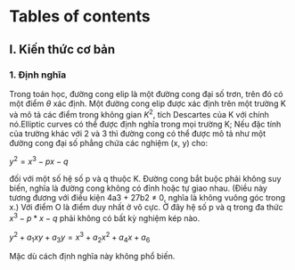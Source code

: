 
Tables of contents
==================


## I. Kiến thức cơ bản

### 1. Định nghĩa

Trong toán học, đường cong elip là một đường cong đại số trơn, trên đó có một điểm $\theta$ xác định. Một đường cong elip được xác định trên một trường K và mô tả các điểm trong không gian $K ^ 2$, tích Descartes của K với chính nó.Elliptic curves có thể được định nghĩa trong mọi trường K;  Nếu đặc tính của trường khác với 2 và 3 thì đường cong có thể được mô tả như một đường cong đại số phẳng chứa các nghiệm (x, y) cho:

$y^{2}=x^{3}-px-q$

đối với một số hệ số p và q thuộc K. Đường cong bắt buộc phải không suy biến, nghĩa là đường cong không có đỉnh hoặc tự giao nhau. (Điều này tương đương với điều kiện 4a3 + 27b2 ≠ 0, nghĩa là không vuông góc trong x.) Với điểm O là điểm duy nhất ở vô cực. Ở đây hệ số p và q trong đa thức $x ^ 3 − p * x − q$ phải không có bất kỳ nghiệm kép nào.


$y ^ {2}+a_{1}xy+a_{3}y=x^{3}+a_{2}x^{2}+a_{4}x+a_{6}$

Mặc dù cách định nghĩa này không phổ biến.
